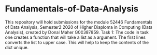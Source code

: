 # Fundamentals-of-Data-Analysis
This repository will hold submissions for the module 52446 Fundamentals of Data Analysis, Semester2 2020 of Higher Diaploma in Computing (Data Analysis), created by Donal Maher G00387859.
Task 1: The code in task one creates a function that will take a list as a argument. The first lines converts the list to upper case. This will help to keep the contents of the dict unique. 
